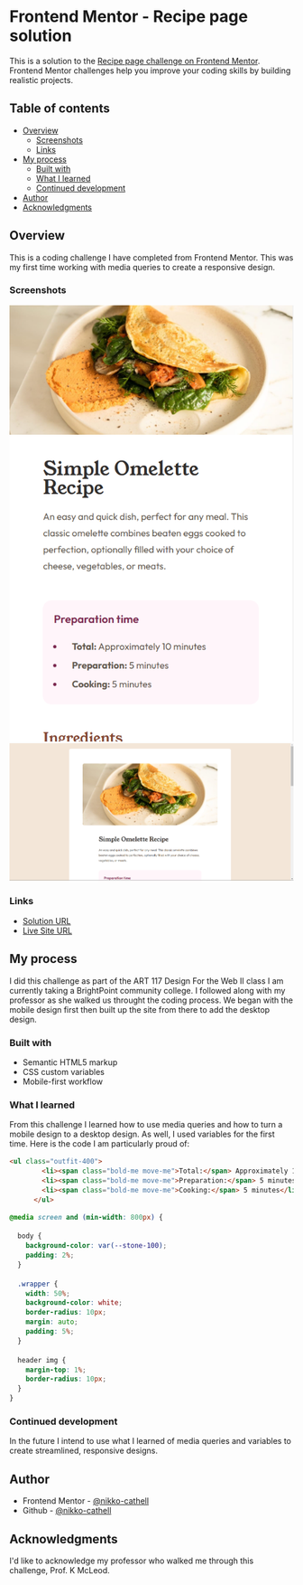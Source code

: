 # Frontend Mentor - Recipe page solution

This is a solution to the [Recipe page challenge on Frontend Mentor](https://www.frontendmentor.io/challenges/recipe-page-KiTsR8QQKm). Frontend Mentor challenges help you improve your coding skills by building realistic projects. 

## Table of contents

- [Overview](#overview)
  - [Screenshots](#screenshot)
  - [Links](#links)
- [My process](#my-process)
  - [Built with](#built-with)
  - [What I learned](#what-i-learned)
  - [Continued development](#continued-development)
- [Author](#author)
- [Acknowledgments](#acknowledgments)

## Overview

This is a coding challenge I have completed from Frontend Mentor. This was my first time working with media queries to create a responsive design. 

### Screenshots

![Mobile View](design/mobile-view.png)
![Desktop View](design/desktop-view.png)

### Links

- [Solution URL](https://www.frontendmentor.io/solutions/responsive-layout-css-design-SQ3JGrZ2Tf)
- [Live Site URL](https://nikko-cathell.github.io/fm-recipe-page-main/)

## My process

I did this challenge as part of the ART 117 Design For the Web II class I am currently taking a BrightPoint community college. I followed along with my professor as she walked us throught the coding process. We began with the mobile design first then built up the site from there to add the desktop design.

### Built with

- Semantic HTML5 markup
- CSS custom variables
- Mobile-first workflow

### What I learned

From this challenge I learned how to use media queries and how to turn a mobile design to a desktop design. As well, I used variables for the first time. Here is the code I am particularly proud of:

```html
<ul class="outfit-400">
        <li><span class="bold-me move-me">Total:</span> Approximately 10 minutes</li>
        <li><span class="bold-me move-me">Preparation:</span> 5 minutes</li>
        <li><span class="bold-me move-me">Cooking:</span> 5 minutes</li>
      </ul>
```
```css
@media screen and (min-width: 800px) {

  body {
    background-color: var(--stone-100);
    padding: 2%;
  }

  .wrapper {
    width: 50%;
    background-color: white;
    border-radius: 10px;
    margin: auto;
    padding: 5%;
  }

  header img {
    margin-top: 1%;
    border-radius: 10px;
  }
}
```

### Continued development

In the future I intend to use what I learned of media queries and variables to create streamlined, responsive designs.

## Author

- Frontend Mentor - [@nikko-cathell](https://www.frontendmentor.io/profile/nikko-cathell)
- Github - [@nikko-cathell](https://github.com/nikko-cathell)

## Acknowledgments

I'd like to acknowledge my professor who walked me through this challenge, Prof. K McLeod.
